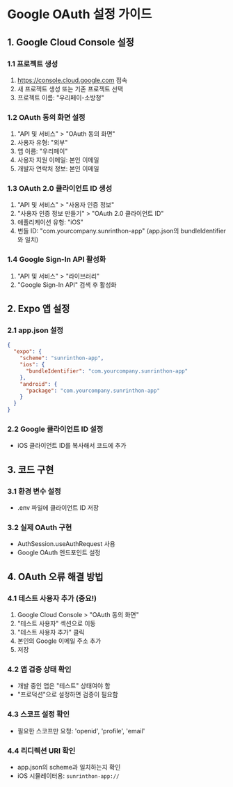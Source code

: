 # Google OAuth 설정 가이드

## 1. Google Cloud Console 설정

### 1.1 프로젝트 생성
1. https://console.cloud.google.com 접속
2. 새 프로젝트 생성 또는 기존 프로젝트 선택
3. 프로젝트 이름: "우리페이-소방청"

### 1.2 OAuth 동의 화면 설정
1. "API 및 서비스" > "OAuth 동의 화면"
2. 사용자 유형: "외부"
3. 앱 이름: "우리페이"
4. 사용자 지원 이메일: 본인 이메일
5. 개발자 연락처 정보: 본인 이메일

### 1.3 OAuth 2.0 클라이언트 ID 생성
1. "API 및 서비스" > "사용자 인증 정보"
2. "사용자 인증 정보 만들기" > "OAuth 2.0 클라이언트 ID"
3. 애플리케이션 유형: "iOS"
4. 번들 ID: "com.yourcompany.sunrinthon-app" (app.json의 bundleIdentifier와 일치)

### 1.4 Google Sign-In API 활성화
1. "API 및 서비스" > "라이브러리"
2. "Google Sign-In API" 검색 후 활성화

## 2. Expo 앱 설정

### 2.1 app.json 설정
```json
{
  "expo": {
    "scheme": "sunrinthon-app",
    "ios": {
      "bundleIdentifier": "com.yourcompany.sunrinthon-app"
    },
    "android": {
      "package": "com.yourcompany.sunrinthon-app"
    }
  }
}
```

### 2.2 Google 클라이언트 ID 설정
- iOS 클라이언트 ID를 복사해서 코드에 추가

## 3. 코드 구현

### 3.1 환경 변수 설정
- .env 파일에 클라이언트 ID 저장

### 3.2 실제 OAuth 구현
- AuthSession.useAuthRequest 사용
- Google OAuth 엔드포인트 설정

## 4. OAuth 오류 해결 방법

### 4.1 테스트 사용자 추가 (중요!)
1. Google Cloud Console > "OAuth 동의 화면"
2. "테스트 사용자" 섹션으로 이동
3. "테스트 사용자 추가" 클릭
4. 본인의 Google 이메일 주소 추가
5. 저장

### 4.2 앱 검증 상태 확인
- 개발 중인 앱은 "테스트" 상태여야 함
- "프로덕션"으로 설정하면 검증이 필요함

### 4.3 스코프 설정 확인
- 필요한 스코프만 요청: 'openid', 'profile', 'email'

### 4.4 리디렉션 URI 확인
- app.json의 scheme과 일치하는지 확인
- iOS 시뮬레이터용: `sunrinthon-app://` 